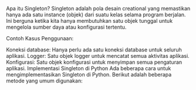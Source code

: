 Apa itu Singleton?
Singleton adalah pola desain creational yang memastikan hanya ada satu instance (objek) dari suatu kelas selama program berjalan. Ini berguna ketika kita hanya membutuhkan satu objek tunggal untuk mengelola sumber daya atau konfigurasi tertentu.

Contoh Kasus Penggunaan:

Koneksi database: Hanya perlu ada satu koneksi database untuk seluruh aplikasi.
Logger: Satu objek logger untuk mencatat semua aktivitas aplikasi.
Konfigurasi: Satu objek konfigurasi untuk menyimpan semua pengaturan aplikasi.
Implementasi Singleton di Python
Ada beberapa cara untuk mengimplementasikan Singleton di Python. Berikut adalah beberapa metode yang umum digunakan: